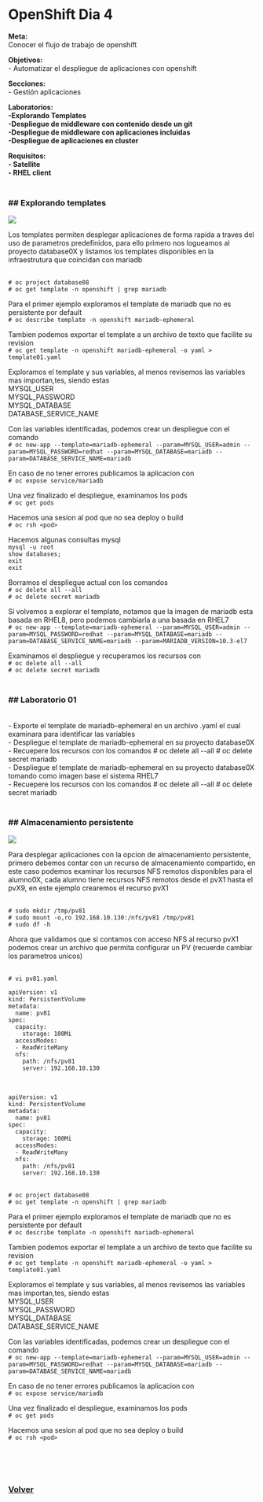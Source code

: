 <h1>OpenShift Dia 4</h1>

<p>
<strong>Meta:</strong>
<br>Conocer el flujo de trabajo de openshift
</p>
<p>
<strong>Objetivos:</strong>
<br>- Automatizar el despliegue de aplicaciones con openshift
</p>
<p>
<strong>Secciones:</strong>
<br>- Gestión aplicaciones
</p>
<p>
<strong>Laboratorios:</strong>
<br><strong>-Explorando Templates</strong>
<br><strong>-Despliegue de middleware con contenido desde un git</strong>
<br><strong>-Despliegue de middleware con aplicaciones incluidas</strong>
<br><strong>-Despliegue de aplicaciones en cluster</strong>


</p>

<strong>Requisitos:</strong>
<br><strong>- Satellite</strong>
<br><strong>- RHEL client</strong>

<h3><br><strong>## Explorando templates</strong></h3>

<p align="left"><img src="https://github.com/workshopopennova/workshopclaro/raw/main/images/os023.png?raw=true?raw=true"></p>

Los templates permiten desplegar aplicaciones de forma rapida a traves del uso de parametros predefinidos, para ello primero nos logueamos al proyecto database0X y listamos los templates disponibles en la infraestrutura que coincidan con mariadb

<br>`# oc project database08`
<br>`# oc get template -n openshift | grep mariadb`

Para el primer ejemplo exploramos el template de mariadb que no es persistente por default
<br>`# oc describe template -n openshift mariadb-ephemeral`

Tambien podemos exportar el template a un archivo de texto que facilite su revision
<br>`# oc get template -n openshift mariadb-ephemeral -o yaml > template01.yaml`

Exploramos el template y sus variables, al menos revisemos las variables mas importan,tes, siendo estas
<br>MYSQL_USER
<br>MYSQL_PASSWORD
<br>MYSQL_DATABASE
<br>DATABASE_SERVICE_NAME

Con las variables identificadas, podemos crear un despliegue con el comando
<br>`# oc new-app --template=mariadb-ephemeral --param=MYSQL_USER=admin --param=MYSQL_PASSWORD=redhat --param=MYSQL_DATABASE=mariadb --param=DATABASE_SERVICE_NAME=mariadb`

En caso de no tener errores publicamos la aplicacion con
<br>`# oc expose service/mariadb`

Una vez finalizado el despliegue, examinamos los pods
<br>`# oc get pods`

Hacemos una sesion al pod que no sea deploy o build
<br>`# oc rsh <pod>`

Hacemos algunas consultas mysql
<br>`mysql -u root`
<br>`show databases;`
<br>`exit`
<br>`exit`

Borramos el despliegue actual con los comandos
<br>`# oc delete all --all`
<br>`# oc delete secret mariadb`

Si volvemos a explorar el template, notamos que la imagen de mariadb esta basada en RHEL8, pero podemos cambiarla a una basada en RHEL7
<br>`# oc new-app --template=mariadb-ephemeral --param=MYSQL_USER=admin --param=MYSQL_PASSWORD=redhat --param=MYSQL_DATABASE=mariadb --param=DATABASE_SERVICE_NAME=mariadb --param=MARIADB_VERSION=10.3-el7`

Examinamos el despliegue y recuperamos los recursos con
<br>`# oc delete all --all`
<br>`# oc delete secret mariadb`

<h3><br><strong>## Laboratorio 01</strong></h3>
<br> - Exporte el template de mariadb-ephemeral en un archivo .yaml el cual examinara para identificar las variables
<br> - Despliegue el template de mariadb-ephemeral en su proyecto database0X
<br> - Recuepere los recursos con los comandos # oc delete all --all # oc delete secret mariadb
<br> - Despliegue el template de mariadb-ephemeral en su proyecto database0X tomando como imagen base el sistema RHEL7
<br> - Recuepere los recursos con los comandos # oc delete all --all # oc delete secret mariadb

<h3><br><strong>## Almacenamiento persistente</strong></h3>

<p align="left"><img src="https://github.com/workshopopennova/workshopclaro/raw/main/images/os023.png?raw=true?raw=true"></p>

Para desplegar aplicaciones con la opcion de almacenamiento persistente, primero debemos contar con un recurso de almacenamiento compartido, en este caso podemos examinar los recursos NFS remotos disponibles para el alumno0X, cada alumno tiene recursos NFS remotos desde el pvX1 hasta el pvX9, en este ejemplo crearemos el recurso pvX1

<br>`# sudo mkdir /tmp/pv81`
<br>`# sudo mount -o,ro 192.168.10.130:/nfs/pv81 /tmp/pv81`
<br>`# sudo df -h`

Ahora que validamos que si contamos con acceso NFS al recurso pvX1 podemos crear un archivo que permita configurar un PV (recuerde cambiar los parametros unicos)

<br>`# vi pv81.yaml`

```
apiVersion: v1
kind: PersistentVolume
metadata:
  name: pv81
spec:
  capacity:
    storage: 100Mi
  accessModes:
  - ReadWriteMany
  nfs:
    path: /nfs/pv81
    server: 192.168.10.130


```
<br>`apiVersion: v1`
<br>`kind: PersistentVolume`
<br>`metadata:`
<br>`  name: pv81`
<br>`spec:`
<br>`  capacity:`
<br>`    storage: 100Mi`
<br>`  accessModes:`
<br>`  - ReadWriteMany`
<br>`  nfs:`
<br>`    path: /nfs/pv81`
<br>`    server: 192.168.10.130`


<br>`# oc project database08`
<br>`# oc get template -n openshift | grep mariadb`

Para el primer ejemplo exploramos el template de mariadb que no es persistente por default
<br>`# oc describe template -n openshift mariadb-ephemeral`

Tambien podemos exportar el template a un archivo de texto que facilite su revision
<br>`# oc get template -n openshift mariadb-ephemeral -o yaml > template01.yaml`

Exploramos el template y sus variables, al menos revisemos las variables mas importan,tes, siendo estas
<br>MYSQL_USER
<br>MYSQL_PASSWORD
<br>MYSQL_DATABASE
<br>DATABASE_SERVICE_NAME

Con las variables identificadas, podemos crear un despliegue con el comando
<br>`# oc new-app --template=mariadb-ephemeral --param=MYSQL_USER=admin --param=MYSQL_PASSWORD=redhat --param=MYSQL_DATABASE=mariadb --param=DATABASE_SERVICE_NAME=mariadb`

En caso de no tener errores publicamos la aplicacion con
<br>`# oc expose service/mariadb`

Una vez finalizado el despliegue, examinamos los pods
<br>`# oc get pods`

Hacemos una sesion al pod que no sea deploy o build
<br>`# oc rsh <pod>`



<br>
<br>
<br>
<h3><a href="os">Volver</a></h3>
